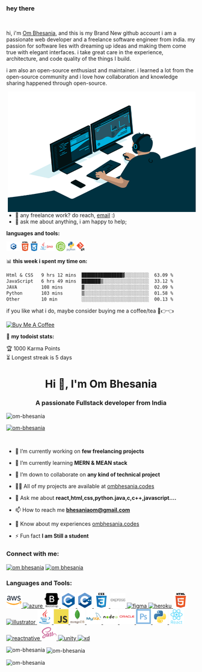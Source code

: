 
### hey there
<a href="https://www.instagram.com/om_bhesania/">
  <img align="left" alt="" width="22px" src="https://raw.githubusercontent.com/hussainweb/hussainweb/main/icons/instagram.png" />
</a>
<a href="https://www.linkedin.com/in/om-bhesania">
  <img align="left" alt="" width="22px" src="[https://static.vecteezy.com/system/resources/previews/018/930/587/non_2x/linkedin-logo-linkedin-icon-transparent-free-png.png]" />
</a>


<br />

hi, i'm [Om Bhesania](om-bhesania), and this is my Brand New github account i am a passionate web developer and a freelance software engineer from india. my passion for software lies with dreaming up ideas and making them come true with elegant interfaces. i take great care in the experience, architecture, and code quality of the things I build.

i am also an open-source enthusiast and maintainer. i learned a lot from the open-source community and i love how collaboration and knowledge sharing happened through open-source.


  <img align="right" alt="GIF" src="https://raw.githubusercontent.com/om-bhesania/om-bhesania/main/ombhesania/code.gif" width="500" height="320" />
  
- 💼 any freelance work? do reach, [email](mailto:bhesaniaom@gmail.com) :)
- 💬 ask me about anything, i am happy to help;

**languages and tools:**  

<code><img height="25" src="https://raw.githubusercontent.com/om-bhesania/om-bhesania/main/ombhesania/C%2B%2B-Logo.wine.png"></code>
<code><img height="25" src="https://raw.githubusercontent.com/om-bhesania/om-bhesania/main/ombhesania/html%20css.png"></code>
<code><img height="25" src="https://raw.githubusercontent.com/om-bhesania/om-bhesania/main/ombhesania/java.png"></code>
<code><img height="25" src="https://raw.githubusercontent.com/om-bhesania/om-bhesania/main/ombhesania/node.png"></code>
<code><img height="25" src="https://raw.githubusercontent.com/om-bhesania/om-bhesania/main/ombhesania/python.png"></code>
<code><img height="25" src="https://raw.githubusercontent.com/om-bhesania/om-bhesania/main/ombhesania/git.png"></code>


📊 **this week i spent my time on:**
<!--START_SECTION:waka-->

```text
Html & CSS   9 hrs 12 mins  ███████████████▓░░░░░░░░░  63.09 %
JavaScript   6 hrs 49 mins  ███████▒░░░░░░░░░░░░░░░░░  33.12 %
JAVA         108 mins       ▓░░░░░░░░░░░░░░░░░░░░░░░░  02.09 %
Python       103 mins       ▒░░░░░░░░░░░░░░░░░░░░░░░░  01.58 %
Other        10 min         ░░░░░░░░░░░░░░░░░░░░░░░░░  00.13 %
```

<!--END_SECTION:waka-->

if you like what i do, maybe consider buying me a coffee/tea 🥺👉👈

<a href="https://www.buymeacoffee.com/OmBhesania" target="_blank"><img src="https://cdn.buymeacoffee.com/buttons/v2/default-red.png" alt="Buy Me A Coffee" width="150" ></a>

🚧 **my todoist stats:**
<!-- TODO-IST:START -->
🏆  1000 Karma Points                    
⏳  Longest streak is 5 days
<!-- TODO-IST:END -->

<!--
📈 my github stats

<p align="center"> <img src="https://github-readme-stats.vercel.app/api?username=om-bhesania&show_icons=true&theme=gotham" alt="om-bhesania" />-->
<h1 align="center">Hi 👋, I'm Om Bhesania</h1>
<h3 align="center">A passionate Fullstack developer from India</h3>

<p align="left"> <img src="https://komarev.com/ghpvc/?username=om-bhesania&label=Profile%20views&color=0e75b6&style=flat" alt="om-bhesania" /> </p>

<p align="left"> <a href="https://github.com/ryo-ma/github-profile-trophy"><img src="https://github-profile-trophy.vercel.app/?username=om-bhesania" alt="om-bhesania" /></a> </p>

<p align="left"> <a href="https://twitter.com/" target="blank"><img src="https://img.shields.io/twitter/follow/?logo=twitter&style=for-the-badge" alt="" /></a> </p>

- 🔭 I’m currently working on **few freelancing projects**

- 🌱 I’m currently learning **MERN &amp; MEAN stack**

- 👯 I’m down to collaborate on **any kind of technical project**

- 👨‍💻 All of my projects are available at [ombhesania.codes](ombhesania.codes)

- 💬 Ask me about **react,html,css,python.java,c,c++,javascript....**

- 📫 How to reach me **bhesaniaom@gmail.com**

- 📄 Know about my experiences [ombhesania.codes](ombhesania.codes)

- ⚡ Fun fact **I am Still a student**

<h3 align="left">Connect with me:</h3>
<p align="left">
<a href="https://linkedin.com/in/om bhesania" target="blank"><img align="center" src="https://raw.githubusercontent.com/rahuldkjain/github-profile-readme-generator/master/src/images/icons/Social/linked-in-alt.svg" alt="om bhesania" height="30" width="40" /></a>
<a href="https://instagram.com/om bhesania" target="blank"><img align="center" src="https://raw.githubusercontent.com/rahuldkjain/github-profile-readme-generator/master/src/images/icons/Social/instagram.svg" alt="om bhesania" height="30" width="40" /></a>
</p>

<h3 align="left">Languages and Tools:</h3>
<p align="left"> <a href="https://aws.amazon.com" target="_blank" rel="noreferrer"> <img src="https://raw.githubusercontent.com/devicons/devicon/master/icons/amazonwebservices/amazonwebservices-original-wordmark.svg" alt="aws" width="40" height="40"/> </a> <a href="https://azure.microsoft.com/en-in/" target="_blank" rel="noreferrer"> <img src="https://www.vectorlogo.zone/logos/microsoft_azure/microsoft_azure-icon.svg" alt="azure" width="40" height="40"/> </a> <a href="https://getbootstrap.com" target="_blank" rel="noreferrer"> <img src="https://raw.githubusercontent.com/devicons/devicon/master/icons/bootstrap/bootstrap-plain-wordmark.svg" alt="bootstrap" width="40" height="40"/> </a> <a href="https://www.cprogramming.com/" target="_blank" rel="noreferrer"> <img src="https://raw.githubusercontent.com/devicons/devicon/master/icons/c/c-original.svg" alt="c" width="40" height="40"/> </a> <a href="https://www.w3schools.com/cpp/" target="_blank" rel="noreferrer"> <img src="https://raw.githubusercontent.com/devicons/devicon/master/icons/cplusplus/cplusplus-original.svg" alt="cplusplus" width="40" height="40"/> </a> <a href="https://www.w3schools.com/css/" target="_blank" rel="noreferrer"> <img src="https://raw.githubusercontent.com/devicons/devicon/master/icons/css3/css3-original-wordmark.svg" alt="css3" width="40" height="40"/> </a> <a href="https://expressjs.com" target="_blank" rel="noreferrer"> <img src="https://raw.githubusercontent.com/devicons/devicon/master/icons/express/express-original-wordmark.svg" alt="express" width="40" height="40"/> </a> <a href="https://www.figma.com/" target="_blank" rel="noreferrer"> <img src="https://www.vectorlogo.zone/logos/figma/figma-icon.svg" alt="figma" width="40" height="40"/> </a> <a href="https://heroku.com" target="_blank" rel="noreferrer"> <img src="https://www.vectorlogo.zone/logos/heroku/heroku-icon.svg" alt="heroku" width="40" height="40"/> </a> <a href="https://www.w3.org/html/" target="_blank" rel="noreferrer"> <img src="https://raw.githubusercontent.com/devicons/devicon/master/icons/html5/html5-original-wordmark.svg" alt="html5" width="40" height="40"/> </a> <a href="https://www.adobe.com/in/products/illustrator.html" target="_blank" rel="noreferrer"> <img src="https://www.vectorlogo.zone/logos/adobe_illustrator/adobe_illustrator-icon.svg" alt="illustrator" width="40" height="40"/> </a> <a href="https://www.java.com" target="_blank" rel="noreferrer"> <img src="https://raw.githubusercontent.com/devicons/devicon/master/icons/java/java-original.svg" alt="java" width="40" height="40"/> </a> <a href="https://developer.mozilla.org/en-US/docs/Web/JavaScript" target="_blank" rel="noreferrer"> <img src="https://raw.githubusercontent.com/devicons/devicon/master/icons/javascript/javascript-original.svg" alt="javascript" width="40" height="40"/> </a> <a href="https://www.mongodb.com/" target="_blank" rel="noreferrer"> <img src="https://raw.githubusercontent.com/devicons/devicon/master/icons/mongodb/mongodb-original-wordmark.svg" alt="mongodb" width="40" height="40"/> </a> <a href="https://www.mysql.com/" target="_blank" rel="noreferrer"> <img src="https://raw.githubusercontent.com/devicons/devicon/master/icons/mysql/mysql-original-wordmark.svg" alt="mysql" width="40" height="40"/> </a> <a href="https://nodejs.org" target="_blank" rel="noreferrer"> <img src="https://raw.githubusercontent.com/devicons/devicon/master/icons/nodejs/nodejs-original-wordmark.svg" alt="nodejs" width="40" height="40"/> </a> <a href="https://www.oracle.com/" target="_blank" rel="noreferrer"> <img src="https://raw.githubusercontent.com/devicons/devicon/master/icons/oracle/oracle-original.svg" alt="oracle" width="40" height="40"/> </a> <a href="https://www.photoshop.com/en" target="_blank" rel="noreferrer"> <img src="https://raw.githubusercontent.com/devicons/devicon/master/icons/photoshop/photoshop-line.svg" alt="photoshop" width="40" height="40"/> </a> <a href="https://www.python.org" target="_blank" rel="noreferrer"> <img src="https://raw.githubusercontent.com/devicons/devicon/master/icons/python/python-original.svg" alt="python" width="40" height="40"/> </a> <a href="https://reactjs.org/" target="_blank" rel="noreferrer"> <img src="https://raw.githubusercontent.com/devicons/devicon/master/icons/react/react-original-wordmark.svg" alt="react" width="40" height="40"/> </a> <a href="https://reactnative.dev/" target="_blank" rel="noreferrer"> <img src="https://reactnative.dev/img/header_logo.svg" alt="reactnative" width="40" height="40"/> </a> <a href="https://sass-lang.com" target="_blank" rel="noreferrer"> <img src="https://raw.githubusercontent.com/devicons/devicon/master/icons/sass/sass-original.svg" alt="sass" width="40" height="40"/> </a> <a href="https://unity.com/" target="_blank" rel="noreferrer"> <img src="https://www.vectorlogo.zone/logos/unity3d/unity3d-icon.svg" alt="unity" width="40" height="40"/> </a> <a href="https://www.adobe.com/products/xd.html" target="_blank" rel="noreferrer"> <img src="https://cdn.worldvectorlogo.com/logos/adobe-xd.svg" alt="xd" width="40" height="40"/> </a> </p>

<p><img align="left" src="https://github-readme-stats.vercel.app/api/top-langs?username=om-bhesania&show_icons=true&locale=en&layout=compact" alt="om-bhesania" /></p>

<p>&nbsp;<img align="center" src="https://github-readme-stats.vercel.app/api?username=om-bhesania&show_icons=true&locale=en" alt="om-bhesania" /></p>

<p><img align="center" src="https://github-readme-streak-stats.herokuapp.com/?user=om-bhesania&" alt="om-bhesania" /></p>
